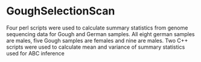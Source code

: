 # GoughSelectionScan
Four perl scripts were used to calculate summary statistics from genome sequencing data for Gough and German samples. All eight german samples are males, five Gough samples are females and nine are males.
Two C++ scripts were used to calculate mean and variance of summary statistics used for ABC inference
